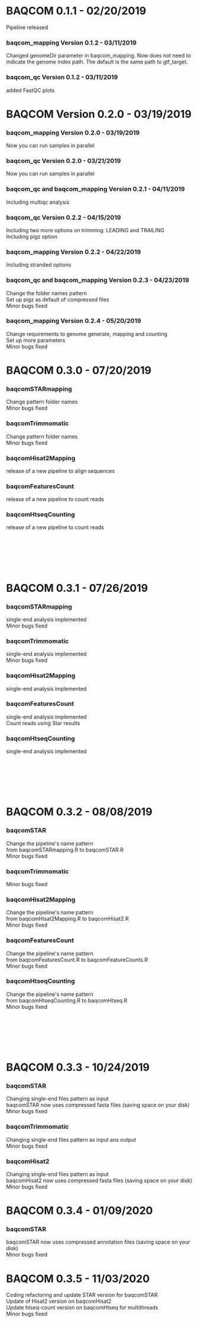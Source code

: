 #
# BAQCOM 0.1.1 - 02/20/2019 
  Pipeline released

 ### baqcom_mapping Version 0.1.2 - 03/11/2019 
  Changed genomeDir parameter in baqcom_mapping. Now does not need to indicate the genome index path. The default is the same path to gtf_target.

 ### baqcom_qc Version 0.1.2 - 03/11/2019 
  added FastQC plots



#
# BAQCOM Version 0.2.0 - 03/19/2019 
 ### baqcom_mapping Version 0.2.0 - 03/19/2019 
  Now you can run samples in parallel 

 ### baqcom_qc Version 0.2.0 - 03/21/2019 
  Now you can run samples in parallel 

 ### baqcom_qc and baqcom_mapping Version 0.2.1 - 04/11/2019 
  Including multiqc analysis 

 ### baqcom_qc Version 0.2.2 - 04/15/2019 
  Including two more options on trimming: LEADING and TRAILING <br>
  Including pigz option

 ### baqcom_mapping Version 0.2.2 - 04/22/2019 
  Including stranded options 
  

 ### baqcom_qc and baqcom_mapping Version 0.2.3 - 04/23/2019 
  Change the folder names pattern <br>
  Set up pigz as default of compressed files <br>
  Minor bugs fixed
  

 ### baqcom_mapping Version 0.2.4 - 05/20/2019 
  Change requirements to genome generate, mapping and counting <br>
  Set up more parameters <br>
  Minor bugs fixed
  


#
# BAQCOM 0.3.0 - 07/20/2019

### baqcomSTARmapping
  Change pattern folder names <br>
    Minor bugs fixed
  
### baqcomTrimmomatic 
  Change pattern folder names <br>
  Minor bugs fixed
  
### baqcomHisat2Mapping 
  release of a new pipeline to align sequences
  
### baqcomFeaturesCount 
  release of a new pipeline to count reads 
  
### baqcomHtseqCounting 
  release of a new pipeline to count reads 
  
  <br>
  <br>
  <br>
  <br>
  <br>
  
  
  
#
# BAQCOM 0.3.1 - 07/26/2019

### baqcomSTARmapping
  single-end analysis implemented  <br>
    Minor bugs fixed
  
### baqcomTrimmomatic 
  single-end analysis implemented  <br>
  Minor bugs fixed
  
### baqcomHisat2Mapping 
  single-end analysis implemented 
  
### baqcomFeaturesCount 
  single-end analysis implemented <br>
  Count reads using Star results
  
### baqcomHtseqCounting 
  single-end analysis implemented 
  
  <br>
  <br>
  <br>
  <br>
  <br>  

  
  
  
#
# BAQCOM 0.3.2 - 08/08/2019

### baqcomSTAR
   Change the pipeline's name pattern <br>
    from baqcomSTARmapping.R to baqcomSTAR.R <br>
   Minor bugs fixed
  
### baqcomTrimmomatic 
   Minor bugs fixed
  
### baqcomHisat2Mapping 
  Change the pipeline's name pattern <br>
   from baqcomHisat2Mapping.R to baqcomHisat2.R <br>
  Minor bugs fixed
  
### baqcomFeaturesCount 
  Change the pipeline's name pattern <br>
   from baqcomFeaturesCount.R to baqcomFeatureCounts.R <br>
  Minor bugs fixed
  
### baqcomHtseqCounting 
  Change the pipeline's name pattern <br>
   from baqcomHtseqCounting.R to baqcomHtseq.R <br>
  Minor bugs fixed 
  
  <br>
  <br>
  <br>
  <br>
  <br>  
 
 # BAQCOM 0.3.3 - 10/24/2019
  ### baqcomSTAR
  Changing single-end files pattern as input  <br>
  baqcomSTAR now uses compressed fasta files (saving space on your disk) <br>
    Minor bugs fixed
  
  ### baqcomTrimmomatic 
  Changing single-end files pattern as input ans output  <br>
  Minor bugs fixed
  
  ### baqcomHisat2 
  Changing single-end files pattern as input <br>
  baqcomHisat2 now uses compressed fasta files (saving space on your disk) <br>
  Minor bugs fixed
  
  
 # BAQCOM 0.3.4 - 01/09/2020
  ### baqcomSTAR
  baqcomSTAR now uses compressed annotation files (saving space on your disk) <br>
  Minor bugs fixed


 # BAQCOM 0.3.5 - 11/03/2020
  Coding refactoring and update STAR version for baqcomSTAR <br>
  Update of Hisat2 version on baqcomHisat2 <br>
  Update htseq-count version on baqcomHtseq for multithreads <br>
  Minor bugs fixed <br>
